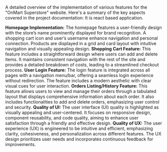 A detailed overview of the implementation of various features for the "OnMart Superstore" website. 
Here's a summary of the key aspects covered in the project documentation:
It is react based application.

**Homepage Implementation:**
The homepage features a user-friendly design with the store’s name prominently displayed for brand recognition. 
A shopping cart icon and user’s username enhance navigation and personal connection.
Products are displayed in a grid and card layout with intuitive navigation and visually appealing design.
**Shopping Cart Feature:**
This feature includes a straightforward design where users can add and delete items. 
It maintains consistent navigation with the rest of the site and provides a detailed breakdown of costs, leading to a streamlined checkout process.
**User Login Feature:**
The login feature is integrated across all pages with a navigation menu/bar, offering a seamless login experience without redirection. 
The feature includes a modern aesthetic with clear visual cues for user interaction.
**Orders Listing/History Feature:**
This feature allows users to view and manage their orders through a tabulated layout that displays comprehensive information about each order. 
It also includes functionalities to add and delete orders, emphasizing user control and security.
**Quality of UI:**
The user interface (UI) quality is highlighted as visually appealing and user-centered. 
It focuses on responsive design, component reusability, and code quality, aiming to enhance user satisfaction through a friendly and effective design.
**Quality of UX:**
The user experience (UX) is engineered to be intuitive and efficient, emphasizing clarity, cohesiveness, and personalization across different features. 
The UX design prioritizes user needs and incorporates continuous feedback for improvements.
